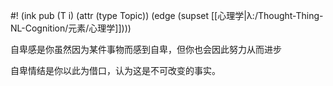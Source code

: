 #! (ink pub (T i) (attr (type Topic)) (edge (supset [[心理学|λ:/Thought-Thing-NL-Cognition/元素/心理学]])))



自卑感是你虽然因为某件事物而感到自卑，但你也会因此努力从而进步

自卑情结是你以此为借口，认为这是不可改变的事实。